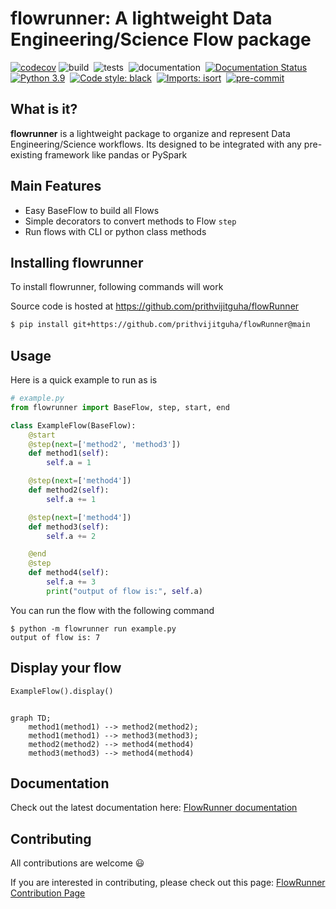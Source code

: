 # flowrunner: A lightweight Data Engineering/Science Flow package

[![codecov](https://codecov.io/gh/prithvijitguha/FlowRunner/branch/main/graph/badge.svg?token=0B8X2WF0OA)](https://codecov.io/gh/prithvijitguha/FlowRunner)
![build](https://github.com/prithvijitguha/FlowRunner/actions/workflows/build.yml/badge.svg?branch=main)&nbsp;
![tests](https://github.com/prithvijitguha/FlowRunner/actions/workflows/tests.yml/badge.svg?branch=main)&nbsp;
![documentation](https://github.com/prithvijitguha/FlowRunner/actions/workflows/docs.yml/badge.svg?branch=main)&nbsp;
[![Documentation Status](https://readthedocs.org/projects/flowrunner/badge/?version=latest)](https://flowrunner.readthedocs.io/en/latest/?badge=latest)
[![Python 3.9](https://img.shields.io/badge/python-3.9-%2334D058.svg)](https://www.python.org/downloads/release/python-390/)&nbsp;
[![Code style: black](https://img.shields.io/badge/code%20style-black-000000.svg)](https://github.com/psf/black)&nbsp;
[![Imports: isort](https://img.shields.io/badge/%20imports-isort-%231674b1?style=flat&labelColor=ef8336)](https://pycqa.github.io/isort/)&nbsp;
[![pre-commit](https://img.shields.io/badge/pre--commit-enabled-brightgreen?logo=pre-commit)](https://github.com/pre-commit/pre-commit)

## What is it?
**flowrunner** is a lightweight package to organize and represent Data Engineering/Science workflows. Its designed to be
integrated with any pre-existing framework like pandas or PySpark

## Main Features
- Easy BaseFlow to build all Flows
- Simple decorators to convert methods to Flow `step`
- Run flows with CLI or python class methods

## Installing flowrunner
To install flowrunner, following commands will work

Source code is hosted at https://github.com/prithvijitguha/flowRunner

```sh
$ pip install git+https://github.com/prithvijitguha/flowRunner@main
```

## Usage

Here is a quick example to run as is

```python
# example.py
from flowrunner import BaseFlow, step, start, end

class ExampleFlow(BaseFlow):
    @start
    @step(next=['method2', 'method3'])
    def method1(self):
        self.a = 1

    @step(next=['method4'])
    def method2(self):
        self.a += 1

    @step(next=['method4'])
    def method3(self):
        self.a += 2

    @end
    @step
    def method4(self):
        self.a += 3
        print("output of flow is:", self.a)
```

You can run the flow with the following command
```console
$ python -m flowrunner run example.py
output of flow is: 7
```


## Display your flow

```python
ExampleFlow().display()
```

```mermaid

graph TD;
    method1(method1) --> method2(method2);
    method1(method1) --> method3(method3);
    method2(method2) --> method4(method4)
    method3(method3) --> method4(method4)
```


## Documentation
Check out the latest documentation here: [FlowRunner documentation](https://flowrunner.readthedocs.io/en/latest/)

## Contributing
All contributions are welcome :smiley:

If you are interested in contributing, please check out this page: [FlowRunner Contribution Page](https://flowrunner.readthedocs.io/en/latest/contributing_guide_code.html)
